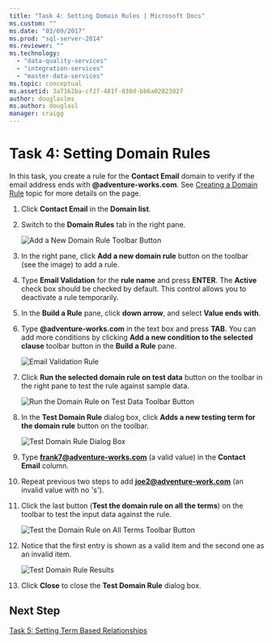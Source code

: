 ```yaml
---
title: "Task 4: Setting Domain Rules | Microsoft Docs"
ms.custom: ""
ms.date: "03/09/2017"
ms.prod: "sql-server-2014"
ms.reviewer: ""
ms.technology: 
  - "data-quality-services"
  - "integration-services"
  - "master-data-services"
ms.topic: conceptual
ms.assetid: 3a7162ba-cf2f-481f-830d-bb6a02823827
author: douglaslms
ms.author: douglasl
manager: craigg
---
```

# Task 4: Setting Domain Rules
  In this task, you create a rule for the **Contact Email** domain to verify if the email address ends with **@adventure-works.com**. See [Creating a Domain Rule](https://msdn.microsoft.com/library/hh510397.aspx) topic for more details on the page.  
  
1.  Click **Contact Email** in the **Domain list**.  
  
2.  Switch to the **Domain Rules** tab in the right pane.  
  
     ![Add a New Domain Rule Toolbar Button](../../2014/tutorials/media/et-settingdomainrules-01.jpg "Add a New Domain Rule Toolbar Button")  
  
3.  In the right pane, click **Add a new domain rule** button on the toolbar (see the image) to add a rule.  
  
4.  Type **Email Validation** for the **rule name** and press **ENTER**. The **Active** check box should be checked by default. This control allows you to deactivate a rule temporarily.  
  
5.  In the **Build a Rule** pane, click **down arrow**, and select **Value ends with**.  
  
6.  Type **@adventure-works.com** in the text box and press **TAB**. You can add more conditions by clicking **Add a new condition to the selected clause** toolbar button in the **Build a Rule** pane.  
  
     ![Email Validation Rule](../../2014/tutorials/media/et-settingdomainrules-02.jpg "Email Validation Rule")  
  
7.  Click **Run the selected domain rule on test data** button on the toolbar in the right pane to test the rule against sample data.  
  
     ![Run the Domain Rule on Test Data Toolbar Button](../../2014/tutorials/media/et-settingdomainrules-03.jpg "Run the Domain Rule on Test Data Toolbar Button")  
  
8.  In the **Test Domain Rule** dialog box, click **Adds a new testing term for the domain rule** button on the toolbar.  
  
     ![Test Domain Rule Dialog Box](../../2014/tutorials/media/et-settingdomainrules-04.jpg "Test Domain Rule Dialog Box")  
  
9. Type **frank7@adventure-works.com** (a valid value) in the **Contact Email** column.  
  
10. Repeat previous two steps to add **joe2@adventure-work.com** (an invalid value with no 's').  
  
11. Click the last button (**Test the domain rule on all the terms**) on the toolbar to test the input data against the rule.  
  
     ![Test the Domain Rule on All Terms Toolbar Button](../../2014/tutorials/media/et-settingdomainrules-05.jpg "Test the Domain Rule on All Terms Toolbar Button")  
  
12. Notice that the first entry is shown as a valid item and the second one as an invalid item.  
  
     ![Test Domain Rule Results](../../2014/tutorials/media/et-settingdomainrules-06.jpg "Test Domain Rule Results")  
  
13. Click **Close** to close the **Test Domain Rule** dialog box.  
  
## Next Step  
 [Task 5: Setting Term Based Relationships](../../2014/tutorials/task-5-setting-term-based-relationships.md)  
  
  
